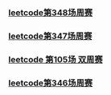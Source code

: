 ### [leetcode第348场周赛](./src/markdown/leetcode_348.md)

### [leetcode第347场周赛](./src/markdown/leetcode_347.md)

### [leetcode 第105场 双周赛](./src/markdown/leetcode_two_105.md)

### [leetcode第346场周赛](./src/markdown/leetcode_346.md)

